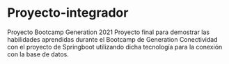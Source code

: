 # Proyecto-integrador
Proyecto Bootcamp Generation 2021
Proyecto final para demostrar las habilidades aprendidas durante el Bootcamp de Generation
Conectividad con el proyecto de Springboot utilizando dicha tecnología para la conexión con la base de datos.

